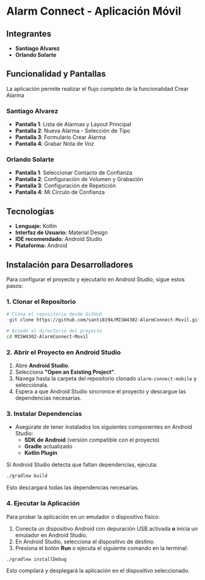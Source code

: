 # Alarm Connect - Aplicación Móvil

## Integrantes

- **Santiago Alvarez**
- **Orlando Solarte**

## Funcionalidad y Pantallas
La aplicación  permite realizar el flujo completo de la funcionalidad Crear Alarma

### Santiago Alvarez 
- **Pantalla 1**: Lista de Alarmas y Layout Principal
- **Pantalla 2**: Nueva Alarma - Selección de Tipo
- **Pantalla 3**: Formulario Crear Alarma
- **Pantalla 4**: Grabar Nota de Voz

### Orlando Solarte
- **Pantalla 1**: Seleccionar Contacto de Confianza
- **Pantalla 2**: Configuración de Volumen y Grabación
- **Pantalla 3**: Configuración de Repetición
- **Pantalla 4**: Mi Circulo de Confianza

## Tecnologías

- **Lenguaje:** Kotlin
- **Interfaz de Usuario:** Material Design
- **IDE recomendado:** Android Studio
- **Plataforma:** Android

## Instalación para Desarrolladores

Para configurar el proyecto y ejecutarlo en Android Studio, sigue estos pasos:

### 1. Clonar el Repositorio

```sh
# Clona el repositorio desde GitHub
 git clone https://github.com/santi8194/MISW4302-AlarmConnect-Movil.git

# Accede al directorio del proyecto
cd MISW4302-AlarmConnect-Movil
```

### 2. Abrir el Proyecto en Android Studio

1. Abre **Android Studio**.
2. Selecciona **"Open an Existing Project"**.
3. Navega hasta la carpeta del repositorio clonado `alarm-connect-mobile` y selecciónala.
4. Espera a que Android Studio sincronice el proyecto y descargue las dependencias necesarias.

### 3. Instalar Dependencias

- Asegúrate de tener instalados los siguientes componentes en Android Studio:
  - **SDK de Android** (versión compatible con el proyecto)
  - **Gradle** actualizado
  - **Kotlin Plugin**

Si Android Studio detecta que faltan dependencias, ejecuta:
```sh
./gradlew build
```
Esto descargará todas las dependencias necesarias.

### 4. Ejecutar la Aplicación

Para probar la aplicación en un emulador o dispositivo físico:

1. Conecta un dispositivo Android con depuración USB activada **o** inicia un emulador en Android Studio.
2. En Android Studio, selecciona el dispositivo de destino.
3. Presiona el botón **Run** o ejecuta el siguiente comando en la terminal:

```sh
./gradlew installDebug
```

Esto compilará y desplegará la aplicación en el dispositivo seleccionado.






